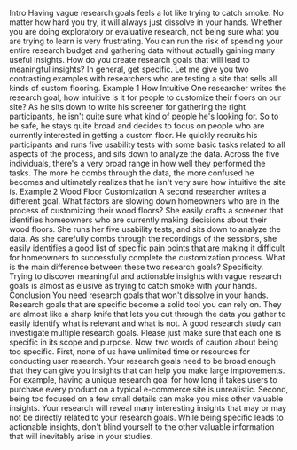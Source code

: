 Intro
Having vague research goals
feels a lot like trying to catch smoke.
No matter how hard you try,
it will always just dissolve in your hands.
Whether you are doing exploratory or evaluative research,
not being sure what you are trying to learn
is very frustrating.
You can run the risk of spending your entire research budget
and gathering data without actually gaining
many useful insights.
How do you create research goals
that will lead to meaningful insights?
In general, get specific.
Let me give you two contrasting examples with researchers
who are testing a site that sells
all kinds of custom flooring.
Example 1 How Intuitive
One researcher writes the research goal,
how intuitive is it for people
to customize their floors on our site?
As he sits down to write his screener
for gathering the right participants,
he isn't quite sure what kind of people he's looking for.
So to be safe, he stays quite broad
and decides to focus on people
who are currently interested in getting a custom floor.
He quickly recruits his participants
and runs five usability tests with some basic tasks
related to all aspects of the process,
and sits down to analyze the data.
Across the five individuals, there's a very broad range
in how well they performed the tasks.
The more he combs through the data,
the more confused he becomes and ultimately realizes
that he isn't very sure how intuitive the site is.
Example 2 Wood Floor Customization
A second researcher writes a different goal.
What factors are slowing down homeowners
who are in the process of customizing their wood floors?
She easily crafts a screener that identifies homeowners
who are currently making decisions about their wood floors.
She runs her five usability tests,
and sits down to analyze the data.
As she carefully combs
through the recordings of the sessions,
she easily identifies a good list of specific pain points
that are making it difficult for homeowners
to successfully complete the customization process.
What is the main difference
between these two research goals?
Specificity.
Trying to discover meaningful and actionable insights
with vague research goals is almost as elusive
as trying to catch smoke with your hands.
Conclusion
You need research goals that won't dissolve in your hands.
Research goals that are specific
become a solid tool you can rely on.
They are almost like a sharp knife
that lets you cut through the data you gather
to easily identify what is relevant and what is not.
A good research study can investigate
multiple research goals.
Please just make sure that each one
is specific in its scope and purpose.
Now, two words of caution about being too specific.
First, none of us have unlimited time
or resources for conducting user research.
Your research goals need to be broad enough
that they can give you insights
that can help you make large improvements.
For example, having a unique research goal
for how long it takes users to purchase every product
on a typical e-commerce site is unrealistic.
Second, being too focused on a few small details
can make you miss other valuable insights.
Your research will reveal many interesting insights
that may or may not be directly related
to your research goals.
While being specific leads to actionable insights,
don't blind yourself to the other valuable information
that will inevitably arise in your studies.